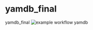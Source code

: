 # yamdb_final
yamdb_final
![example workflow yamdb](https://github.com/actions/yamdb_final/workflows/yamdb/badge.svg)
